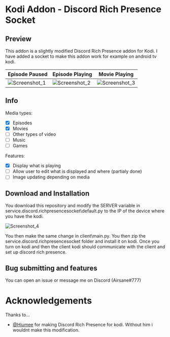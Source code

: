 # Kodi Addon - Discord Rich Presence Socket

## Preview
This addon is a slightly modified Discord Rich Presence addon for Kodi. I have added a socket to make this addon work for example on android tv kodi. 

Episode Paused  | Episode Playing| Movie Playing
----------------|----------------|--------------
![Screenshot_1](https://i.imgur.com/Yd5h8jx.png)|![Screenshot_2](https://i.imgur.com/e5bGekT.png)|![Screenshot_3](https://i.imgur.com/06y8aoP.png)

## Info
Media types:
- [x] Episodes
- [x] Movies
- [ ] Other types of video
- [ ] Music
- [ ] Games

Features:
- [x] Display what is playing
- [ ] Allow user to edit what is displayed and where (partialy done)
- [ ] Image updating depending on media

## Download and Installation

You download this repository and modify the SERVER variable in service.discord.richpresencesocket\default.py to the IP of the device where you have the kodi.

![Screenshot_4](https://i.imgur.com/uozRqmN.png)

You then make the same change in client\main.py. You then zip the service.discord.richpresencesocket folder and install it on kodi. 
Once you turn on kodi and then the client kodi should communicate with the client and set up discord rich presence.

## Bug submitting and features
You can open an issue or message me on Discord (Airsane#777)

# Acknowledgements
Thanks to...
- [@Hiumee](https://github.com/Hiumee) for making Discord Rich Presence for kodi. Without him i wouldnt make this modification.
